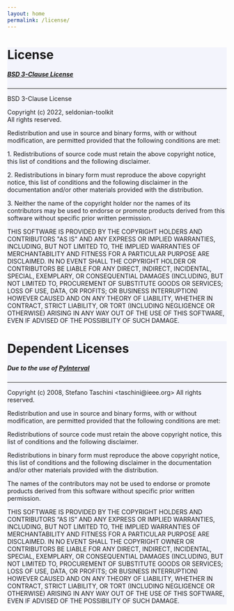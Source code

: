```yaml
---
layout: home
permalink: /license/
---
```


 <!-- Main License Container -->
<div class="container p-3 my-5 border" style="background-color: #f3f4fc;">
	<h1 class="mb-3">License</h1>
	<h5 class="mb-3"><a href="https://opensource.org/licenses/BSD-3-Clause">BSD 3-Clause License</a></h5>
	<hr class="my-4">
	<p>BSD 3-Clause License</p>
	<p>Copyright (c) 2022, seldonian-toolkit<br>All rights reserved.</p>
	<p>Redistribution and use in source and binary forms, with or without modification, are permitted provided that the following conditions are met:</p>
	<p>1. Redistributions of source code must retain the above copyright notice, this list of conditions and the following disclaimer.</p>
	<p>2. Redistributions in binary form must reproduce the above copyright notice, this list of conditions and the following disclaimer in the documentation and/or other materials provided with the distribution.</p>
	<p>3. Neither the name of the copyright holder nor the names of its contributors may be used to endorse or promote products derived from this software without specific prior written permission.</p>
	<p>THIS SOFTWARE IS PROVIDED BY THE COPYRIGHT HOLDERS AND CONTRIBUTORS "AS IS" AND ANY EXPRESS OR IMPLIED WARRANTIES, INCLUDING, BUT NOT LIMITED TO, THE IMPLIED WARRANTIES OF MERCHANTABILITY AND FITNESS FOR A PARTICULAR PURPOSE ARE DISCLAIMED. IN NO EVENT SHALL THE COPYRIGHT HOLDER OR CONTRIBUTORS BE LIABLE FOR ANY DIRECT, INDIRECT, INCIDENTAL, SPECIAL, EXEMPLARY, OR CONSEQUENTIAL DAMAGES (INCLUDING, BUT NOT LIMITED TO, PROCUREMENT OF SUBSTITUTE GOODS OR SERVICES; LOSS OF USE, DATA, OR PROFITS; OR BUSINESS INTERRUPTION) HOWEVER CAUSED AND ON ANY THEORY OF LIABILITY, WHETHER IN CONTRACT, STRICT LIABILITY, OR TORT (INCLUDING NEGLIGENCE OR OTHERWISE) ARISING IN ANY WAY OUT OF THE USE OF THIS SOFTWARE, EVEN IF ADVISED OF THE POSSIBILITY OF SUCH DAMAGE.</p>
</div>

<div class="container p-3 my-5 border" style="background-color: #f3f4fc;">
    <h1 class="mb-3">Dependent Licenses</h1>
    <h5>Due to the use of <a href="https://pyinterval.readthedocs.io/en/latest/license.html">PyInterval</a></h5>
    <hr class="my-2">
    <p>Copyright (c) 2008, Stefano Taschini &lt;taschini@ieee.org&gt; All rights reserved.</p>
    <p>Redistribution and use in source and binary forms, with or without modification, are permitted provided that the following conditions are met:</p>
    <p>Redistributions of source code must retain the above copyright notice, this list of conditions and the following disclaimer.</p>
    <p>Redistributions in binary form must reproduce the above copyright notice, this list of conditions and the following disclaimer in the documentation and/or other materials provided with the distribution.</p>
    <p>The names of the contributors may not be used to endorse or promote products derived from this software without specific prior written permission.</p>
    <p>THIS SOFTWARE IS PROVIDED BY THE COPYRIGHT HOLDERS AND CONTRIBUTORS “AS IS” AND ANY EXPRESS OR IMPLIED WARRANTIES, INCLUDING, BUT NOT LIMITED TO, THE IMPLIED WARRANTIES OF MERCHANTABILITY AND FITNESS FOR A PARTICULAR PURPOSE ARE DISCLAIMED. IN NO EVENT SHALL THE COPYRIGHT OWNER OR CONTRIBUTORS BE LIABLE FOR ANY DIRECT, INDIRECT, INCIDENTAL, SPECIAL, EXEMPLARY, OR CONSEQUENTIAL DAMAGES (INCLUDING, BUT NOT LIMITED TO, PROCUREMENT OF SUBSTITUTE GOODS OR SERVICES; LOSS OF USE, DATA, OR PROFITS; OR BUSINESS INTERRUPTION) HOWEVER CAUSED AND ON ANY THEORY OF LIABILITY, WHETHER IN CONTRACT, STRICT LIABILITY, OR TORT (INCLUDING NEGLIGENCE OR OTHERWISE) ARISING IN ANY WAY OUT OF THE USE OF THIS SOFTWARE, EVEN IF ADVISED OF THE POSSIBILITY OF SUCH DAMAGE.</p>
</div>

